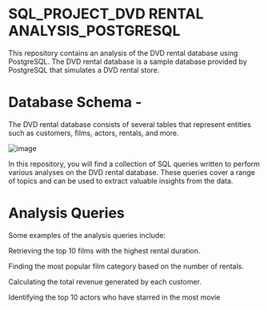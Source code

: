 # SQL_PROJECT_DVD RENTAL ANALYSIS_POSTGRESQL

This repository contains an analysis of the DVD rental database using PostgreSQL. The DVD rental database is a sample database provided by PostgreSQL that simulates a DVD rental store.

# Database Schema -

The DVD rental database consists of several tables that represent entities such as customers, films, actors, rentals, and more. 

![image](https://github.com/Shikha-Singh-Jadon/dvdrental/assets/132803116/acca60ac-f48f-4281-bbad-7d2d0956c4b8)

In this repository, you will find a collection of SQL queries written to perform various analyses on the DVD rental database. These queries cover a range of topics and can be used to extract valuable insights from the data.

# Analysis Queries

Some examples of the analysis queries include:

Retrieving the top 10 films with the highest rental duration.

Finding the most popular film category based on the number of rentals.

Calculating the total revenue generated by each customer.

Identifying the top 10 actors who have starred in the most movie
